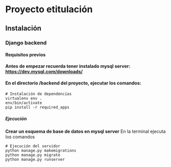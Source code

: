 # Proyecto etitulación

## Instalación
### Django backend
#### Requisitos previos
**Antes de empezar recuerda tener instalado mysql server: https://dev.mysql.com/downloads/**
#### En el directorio /backend del proyecto, ejecutar los comandos:
```
# Instalación de dependencías
virtualenv env .
env/bin/activate
pip install -r required_apps
```
##### Ejecución
**Crear un esquema de base de datos en mysql server**
En la terminal ejecuta los comandos

```
# Ejecución del servidor
python manage.py makemigrations
python manage.py migrate
python manage.py runserver
```

